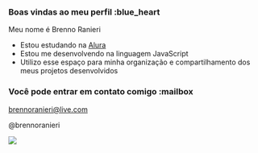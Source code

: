 ### Boas vindas ao meu perfil :blue_heart

Meu nome é Brenno Ranieri

- Estou estudando na [Alura](https://www.alura.com.br)
- Estou me desenvolvendo na linguagem JavaScript
- Utilizo esse espaço para minha organização e compartilhamento dos meus projetos desenvolvidos

### Você pode entrar em contato comigo :mailbox

brennoranieri@live.com

@brennoranieri

![](https://media1.tenor.com/m/cTNHiNckhfIAAAAC/minions-strong.gif)
